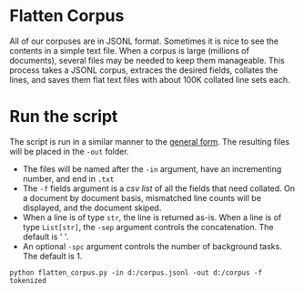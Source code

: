 # Flatten Corpus

All of our corpuses are in JSONL format.
Sometimes it is nice to see the contents in a simple text file.
When a corpus is large (millions of documents), several files may be needed to keep them manageable.
This process takes a JSONL corpus, extraces the desired fields, collates the lines, and saves them flat text files with about 100K collated line sets each.

# Run the script

The script is run in a similar manner to the [general form](../README.md#scripts).
The resulting files will be placed in the `-out` folder.

* The files will be named after the `-in` argument, have an incrementing number, and end in `.txt`
* The `-f` fields argument is a _csv list_ of all the fields that need collated.
  On a document by document basis, mismatched line counts will be displayed, and the document skiped.
* When a line is of type `str`, the line is returned as-is.
  When a line is of type `List[str]`, the `-sep` argument controls the concatenation.
  The default is ' '.
* An optional `-spc` argument controls the number of background tasks.
  The default is 1.

```{ps1}
python flatten_corpus.py -in d:/corpus.jsonl -out d:/corpus -f tokenized
```
